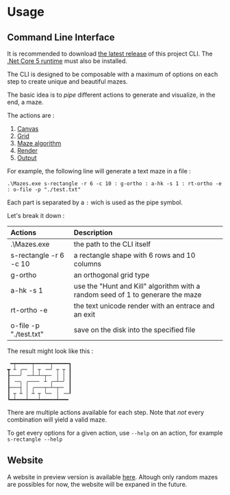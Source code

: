 # Usage

## Command Line Interface

It is recommended to download [the latest release](https://github.com/aPixelInSpace/F-a-maze-ing/releases) of this project CLI. The [.Net Core 5 runtime](https://dotnet.microsoft.com/download) must also be installed.

The CLI is designed to be composable with a maximum of options on each step to create unique and beautiful mazes.

The basic idea is to *pipe* different actions to generate and visualize, in the end, a maze.

The actions are :

1. [Canvas](/guide/canvas/)
2. [Grid](/guide/grid/)
3. [Maze algorithm](/guide/maze-algo/)
4. [Render](/guide/render/)
5. [Output](/guide/output/)

For example, the following line will generate a text maze in a file :

```
.\Mazes.exe s-rectangle -r 6 -c 10 : g-ortho : a-hk -s 1 : rt-ortho -e : o-file -p "./test.txt"
```

Each part is separated by a ``:`` wich is used as the pipe symbol.

Let's break it down :

| Actions                     | Description
|:----------------------------|:---------------------------|
| .\Mazes.exe                 | the path to the CLI itself
| s-rectangle -r 6 -c 10      | a rectangle shape with 6 rows and 10 columns
| g-ortho                     | an orthogonal grid type
| a-hk -s 1                   | use the "Hunt and Kill" algorithm with a random seed of 1 to generare the maze
| rt-ortho -e                 | the text unicode render with an entrace and an exit
| o-file -p "./test.txt"      | save on the disk into the specified file

The result might look like this :

```
 ━┯━━━━━┯━━━━━┯━━━━━┓
┳ ┴ ╭─╴ │ ┬ ╶─╯ ┬ ┬ ┃
┠───╯ ╶─┴─┴─┬─╴ │ │ ┃
┃ ╶─╮ ╭───╴ ┴ ╭─┴─╯ ┃
┠───┤ │ ╭───┬─┴─┬─╴ ┃
┃ ┬ ┴ │ ┴ ┬ ╰─╴ │ ╶─┚
┗━┷━━━┷━━━┷━━━━━┷━━━ 
```

There are multiple actions available for each step. Note that *not* every combination will yield a valid maze.

To get every options for a given action, use ``--help`` on an action, for example ``s-rectangle --help``

## Website

A website in preview version is available [here](http://mazes.apixelinspace.com/). Altough only random mazes are possibles for now, the website will be expaned in the future.